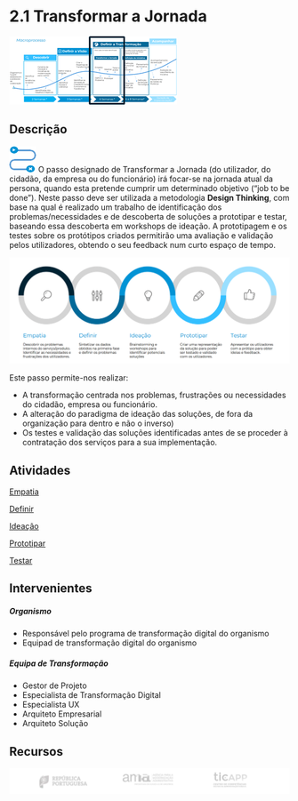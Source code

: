 ﻿
# 2.1 Transformar a Jornada

![transformar jornada](images/transformar_jornada_processo.png)

## Descrição
![transformar jornada](images/transformar_jornada.png)
O passo designado de Transformar a Jornada (do utilizador, do cidadão, da empresa ou do funcionário) irá focar-se na jornada atual da persona, quando esta pretende cumprir um determinado objetivo (“job to be done”).
Neste passo deve ser utilizada a metodologia  **Design Thinking**, com base na qual é realizado um trabalho de identificação dos problemas/necessidades e de descoberta de soluções a prototipar e testar, baseando essa descoberta em workshops de ideação. A prototipagem e os testes sobre os protótipos criados permitirão uma avaliação e validação pelos utilizadores, obtendo o seu feedback num curto espaço de tempo. 


![metodologia de design thinking ](images/designthinking_ticapp.png)

Este passo permite-nos realizar:
* A transformação centrada nos problemas, frustrações ou necessidades do cidadão, empresa ou funcionário.
* A alteração do paradigma de ideação das soluções, de fora da organização para dentro e não o inverso)
* Os testes e validação das soluções identificadas antes de se proceder à contratação dos serviços para a sua implementação.

## Atividades

[Empatia](2.1-TransformaraJornada-Empatia.md)

[Definir](2.1-TransformaraJornada-Definir.md)

[Ideação](2.1-TransformaraJornada-Ideacao.md)

[Prototipar](2.1-TransformaraJornada-Prototipar.md)

[Testar](2.1-TransformaraJornada-Testar.md)



## Intervenientes
##### Organismo
* Responsável pelo programa de transformação digital do organismo
* Equipad de transformação digital do organismo


##### Equipa de Transformação
* Gestor de Projeto
* Especialista de Transformação Digital
* Especialista UX
* Arquiteto Empresarial
* Arquiteto Solução


## Recursos

![rodape](images/rodape.png)
